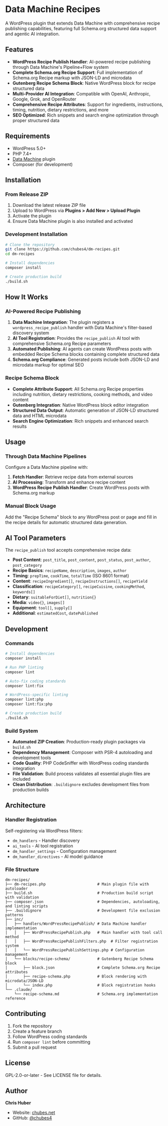 # Data Machine Recipes

A WordPress plugin that extends Data Machine with comprehensive recipe publishing capabilities, featuring full Schema.org structured data support and agentic AI integration.

## Features

- **WordPress Recipe Publish Handler**: AI-powered recipe publishing through Data Machine's Pipeline+Flow system
- **Complete Schema.org Recipe Support**: Full implementation of Schema.org Recipe markup with JSON-LD and microdata
- **Gutenberg Recipe Schema Block**: Native WordPress block for recipe structured data
- **Multi-Provider AI Integration**: Compatible with OpenAI, Anthropic, Google, Grok, and OpenRouter
- **Comprehensive Recipe Attributes**: Support for ingredients, instructions, timing, nutrition, dietary restrictions, and more
- **SEO Optimized**: Rich snippets and search engine optimization through proper structured data

## Requirements

- WordPress 5.0+
- PHP 7.4+
- [Data Machine](https://github.com/chubes4/data-machine) plugin
- Composer (for development)

## Installation

### From Release ZIP
1. Download the latest release ZIP file
2. Upload to WordPress via **Plugins > Add New > Upload Plugin**
3. Activate the plugin
4. Ensure Data Machine plugin is also installed and activated

### Development Installation
```bash
# Clone the repository
git clone https://github.com/chubes4/dm-recipes.git
cd dm-recipes

# Install dependencies
composer install

# Create production build
./build.sh
```

## How It Works

### AI-Powered Recipe Publishing
1. **Data Machine Integration**: The plugin registers a `wordpress_recipe_publish` handler with Data Machine's filter-based discovery system
2. **AI Tool Registration**: Provides the `recipe_publish` AI tool with comprehensive Schema.org Recipe parameters
3. **Automated Publishing**: AI agents can create WordPress posts with embedded Recipe Schema blocks containing complete structured data
4. **Schema.org Compliance**: Generated posts include both JSON-LD and microdata markup for optimal SEO

### Recipe Schema Block
- **Complete Attribute Support**: All Schema.org Recipe properties including nutrition, dietary restrictions, cooking methods, and video content
- **Gutenberg Integration**: Native WordPress block editor integration
- **Structured Data Output**: Automatic generation of JSON-LD structured data and HTML microdata
- **Search Engine Optimization**: Rich snippets and enhanced search results

## Usage

### Through Data Machine Pipelines
Configure a Data Machine pipeline with:
1. **Fetch Handler**: Retrieve recipe data from external sources
2. **AI Processing**: Transform and enhance recipe content
3. **WordPress Recipe Publish Handler**: Create WordPress posts with Schema.org markup

### Manual Block Usage
Add the "Recipe Schema" block to any WordPress post or page and fill in the recipe details for automatic structured data generation.

## AI Tool Parameters

The `recipe_publish` tool accepts comprehensive recipe data:

- **Post Content**: `post_title`, `post_content`, `post_status`, `post_author`, `post_category`
- **Recipe Basics**: `recipeName`, `description`, `images`, `author`
- **Timing**: `prepTime`, `cookTime`, `totalTime` (ISO 8601 format)
- **Content**: `recipeIngredient[]`, `recipeInstructions[]`, `recipeYield`
- **Classification**: `recipeCategory[]`, `recipeCuisine`, `cookingMethod`, `keywords[]`
- **Dietary**: `suitableForDiet[]`, `nutrition{}`
- **Media**: `video{}`, `images[]`
- **Equipment**: `tool[]`, `supply[]`
- **Additional**: `estimatedCost`, `datePublished`

## Development

### Commands
```bash
# Install dependencies
composer install

# Run PHP linting
composer lint

# Auto-fix coding standards
composer lint:fix

# WordPress-specific linting
composer lint:php
composer lint:fix:php

# Create production build
./build.sh
```

### Build System
- **Automated ZIP Creation**: Production-ready plugin packages via `build.sh`
- **Dependency Management**: Composer with PSR-4 autoloading and development tools
- **Code Quality**: PHP CodeSniffer with WordPress coding standards integration
- **File Validation**: Build process validates all essential plugin files are included
- **Clean Distribution**: `.buildignore` excludes development files from production builds

## Architecture

### Handler Registration
Self-registering via WordPress filters:
- `dm_handlers` - Handler discovery
- `ai_tools` - AI tool registration
- `dm_handler_settings` - Configuration management
- `dm_handler_directives` - AI model guidance

### File Structure
```
dm-recipes/
├── dm-recipes.php                       # Main plugin file with autoloader
├── build.sh                             # Production build script with validation
├── composer.json                        # Dependencies, autoloading, and linting scripts
├── .buildignore                         # Development file exclusion patterns
├── inc/
│   ├── handlers/WordPressRecipePublish/ # Data Machine handler implementation
│   │   ├── WordPressRecipePublish.php   # Main handler with tool call method
│   │   ├── WordPressRecipePublishFilters.php  # Filter registration system
│   │   └── WordPressRecipePublishSettings.php # Configuration management
│   └── blocks/recipe-schema/            # Gutenberg Recipe Schema block
│       ├── block.json                   # Complete Schema.org Recipe attributes
│       ├── recipe-schema.php            # Block rendering with microdata/JSON-LD
│       └── index.php                    # Block registration hooks
└── .claude/
    └── recipe-schema.md                 # Schema.org implementation reference
```


## Contributing

1. Fork the repository
2. Create a feature branch
3. Follow WordPress coding standards
4. Run `composer lint` before committing
5. Submit a pull request

## License

GPL-2.0-or-later - See LICENSE file for details.

## Author

**Chris Huber**
- Website: [chubes.net](https://chubes.net)
- GitHub: [@chubes4](https://github.com/chubes4) 